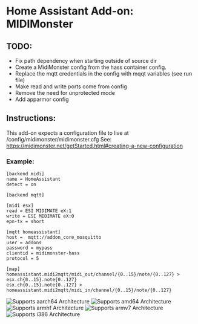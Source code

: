 # Home Assistant Add-on: MIDIMonster

## TODO:
- Fix path dependency when starting outside of source dir
- Create a MidiMonster config from the hass container config.
- Replace the mqtt credentials in the config with mqqt variables (see run file)
- Make read and write ports come from config
- Remove the need for unprotected mode
- Add apparmor config

## Instructions:
This add-on expects a configuration file to live at /config/midimonster/midimonster.cfg
See: https://midimonster.net/getStarted.html#creating-a-new-configuration

### Example:
```
[backend midi]
name = HomeAssistant
detect = on

[backend mqtt]

[midi esx]
read = ESI MIDIMATE eX:1
write = ESI MIDIMATE eX:0
epn-tx = short

[mqtt homeassistant]
host =	mqtt://addon_core_mosquitto
user = addons
password = mypass
clientid = midimonster-hass
protocol = 5

[map]
homeassistant.midi2mqtt/midi_out/channel/{0..15}/note/{0..127} > esx.ch{0..15}.note{0..127}
esx.ch{0..15}.note{0..127} > homeassistant.midi2mqtt/midi_in/channel/{0..15}/note/{0..127}
```


![Supports aarch64 Architecture][aarch64-shield]
![Supports amd64 Architecture][amd64-shield]
![Supports armhf Architecture][armhf-shield]
![Supports armv7 Architecture][armv7-shield]
![Supports i386 Architecture][i386-shield]

[aarch64-shield]: https://img.shields.io/badge/aarch64-no-red.svg
[amd64-shield]: https://img.shields.io/badge/amd64-yes-green.svg
[armhf-shield]: https://img.shields.io/badge/armhf-yes-green.svg
[armv7-shield]: https://img.shields.io/badge/armv7-yes-green.svg
[i386-shield]: https://img.shields.io/badge/i386-no-red.svg
